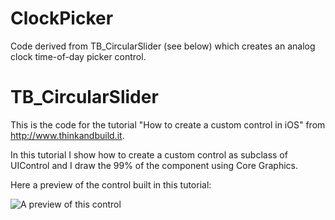 ClockPicker
===========
Code derived from TB_CircularSlider (see below) which creates an analog clock time-of-day picker control.



TB_CircularSlider
=================

This is the code for the tutorial "How to create a custom control in iOS" from http://www.thinkandbuild.it.

In this tutorial I show how to create a custom control as subclass of UIControl and I draw the 99% of the component using Core Graphics. 

Here a preview of the control built in this tutorial:

![A preview of this control](http://www.thinkandbuild.it/wp-content/uploads/2013/02/slider_preview_phone.png)
